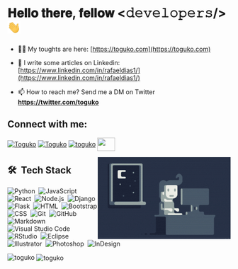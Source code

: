 # 𝐇𝐞𝐥𝐥𝐨 𝐭𝐡𝐞𝐫𝐞, 𝐟𝐞𝐥𝐥𝐨𝐰 <𝚍𝚎𝚟𝚎𝚕𝚘𝚙𝚎𝚛𝚜/> <img src="https://github.com/ABSphreak/ABSphreak/blob/master/gifs/Hi.gif" width="30px">

- 👨‍💻 My toughts are here: [https://toguko.com](https://toguko.com)

- 📝 I write some articles on Linkedin: [https://www.linkedin.com/in/rafaeldias1/](https://www.linkedin.com/in/rafaeldias1/)

- 📫 How to reach me? Send me a DM on Twitter **https://twitter.com/toguko**

<p></p>

## Connect with me:
<p align="left">
<a href="https://twitter.com/toguko" target="blank"><img align="center" src="https://cdn.jsdelivr.net/npm/simple-icons@3.0.1/icons/twitter.svg" alt="Toguko" height="30" width="40" /></a>
<a href="https://www.linkedin.com/in/rafaeldias1/" target="blank"><img align="center" src="https://cdn.jsdelivr.net/npm/simple-icons@3.0.1/icons/linkedin.svg" alt="Toguko" height="30" width="40" /></a>
<a href="http://stackoverflow.com/users/5397856/toguko" target="blank"><img align="center" src="https://cdn.jsdelivr.net/npm/simple-icons@3.0.1/icons/stackoverflow.svg" alt="toguko" height="30" width="40" /></a>
<a href="https://www.youtube.com/channel/UCKO4Ix1Nzk82mSZVAfMuDbQ" target="blank"><img align="center" src="https://cdn.jsdelivr.net/npm/simple-icons@3.0.1/icons/youtube.svg" alt="" height="30" width="40" /></a>
</p>

<img alt="Night Coding" src="https://raw.githubusercontent.com/AVS1508/AVS1508/master/assets/Night-Coding.gif" align="right"/>

## 🛠 &nbsp;Tech Stack

![Python](https://img.shields.io/badge/-Python-05122A?style=flat&logo=python)&nbsp;
![JavaScript](https://img.shields.io/badge/-JavaScript-05122A?style=flat&logo=javascript)&nbsp;
![React](https://img.shields.io/badge/-React-05122A?style=flat&logo=react)&nbsp;
![Node.js](https://img.shields.io/badge/-Node.js-05122A?style=flat&logo=node.js)&nbsp;
![Django](https://img.shields.io/badge/-Django-05122A?style=flat&logo=django&logoColor=092E20)&nbsp;
![Flask](https://img.shields.io/badge/-Flask-05122A?style=flat&logo=flask)&nbsp;
![HTML](https://img.shields.io/badge/-HTML-05122A?style=flat&logo=HTML5)&nbsp;
![Bootstrap](https://img.shields.io/badge/-Bootstrap-05122A?style=flat&logo=bootstrap&logoColor=563D7C)\
![CSS](https://img.shields.io/badge/-CSS-05122A?style=flat&logo=CSS3&logoColor=1572B6)&nbsp;
![Git](https://img.shields.io/badge/-Git-05122A?style=flat&logo=git)&nbsp;
![GitHub](https://img.shields.io/badge/-GitHub-05122A?style=flat&logo=github)&nbsp;
![Markdown](https://img.shields.io/badge/-Markdown-05122A?style=flat&logo=markdown)\
![Visual Studio Code](https://img.shields.io/badge/-Visual%20Studio%20Code-05122A?style=flat&logo=visual-studio-code&logoColor=007ACC)&nbsp;
![RStudio](https://img.shields.io/badge/-RStudio-05122A?style=flat&logo=rstudio)&nbsp;
![Eclipse](https://img.shields.io/badge/-Eclipse-05122A?style=flat&logo=eclipse-ide&logoColor=2C2255)\
![Illustrator](https://img.shields.io/badge/-Illustrator-05122A?style=flat&logo=adobe-illustrator)&nbsp;
![Photoshop](https://img.shields.io/badge/-Photoshop-05122A?style=flat&logo=adobe-photoshop)&nbsp;
![InDesign](https://img.shields.io/badge/-InDesign-05122A?style=flat&logo=adobe-indesign)

<p><img align="left" src="https://github-readme-stats.vercel.app/api/top-langs/?username=toguko&layout=compact" alt="toguko" /></p>
<p>&nbsp;<img align="center" src="https://github-readme-stats.vercel.app/api?username=toguko&show_icons=true" alt="toguko" /></p>
